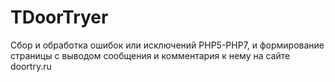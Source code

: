 # TDoorTryer
Сбор и обработка ошибок или исключений PHP5-PHP7, и формирование страницы с выводом сообщения и комментария к нему на сайте doortry.ru
